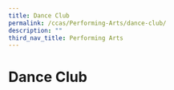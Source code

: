 ```yaml
---
title: Dance Club
permalink: /ccas/Performing-Arts/dance-club/
description: ""
third_nav_title: Performing Arts
---
```

# Dance Club